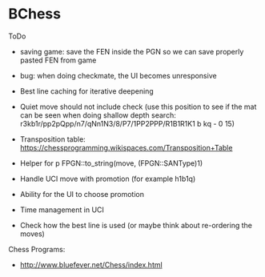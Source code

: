 #  BChess

ToDo

- saving game: save the FEN inside the PGN so we can save properly pasted FEN from game
- bug: when doing checkmate, the UI becomes unresponsive
- Best line caching for iterative deepening
- Quiet move should not include check (use this position to see if the mat can be seen when doing shallow depth search: r3kb1r/pp2pQpp/n7/qNn1N3/8/P7/1PP2PPP/R1B1R1K1 b kq - 0 15)
- Transposition table: https://chessprogramming.wikispaces.com/Transposition+Table

- Helper for p FPGN::to_string(move, (FPGN::SANType)1)
- Handle UCI move with promotion (for example h1b1q)
- Ability for the UI to choose promotion

- Time management in UCI
- Check how the best line is used (or maybe think about re-ordering the moves)

Chess Programs:
- http://www.bluefever.net/Chess/index.html

